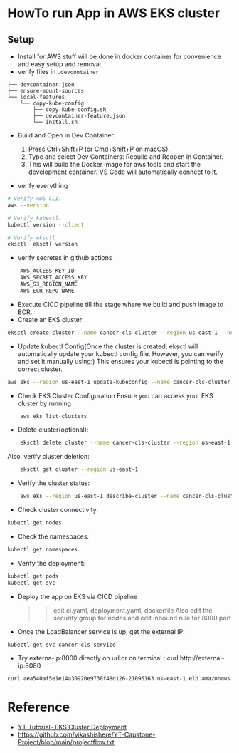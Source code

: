 # HowTo run App in AWS EKS cluster

## Setup

- Install for AWS stuff will be done in docker container for convenience and easy setup and removal.
- verify files in `.devcontainer`

```
├── devcontainer.json
├── ensure-mount-sources
└── local-features
    └── copy-kube-config
        ├── copy-kube-config.sh
        ├── devcontainer-feature.json
        └── install.sh

```

- Build and Open in Dev Container:

  1. Press Ctrl+Shift+P (or Cmd+Shift+P on macOS).
  2. Type and select Dev Containers: Rebuild and Reopen in Container.
  3. This will build the Docker image for aws tools and start the development container. VS Code will automatically connect to it.

- verify everything

```bash
# Verify AWS CLI:
aws --version

# Verify kubectl:
kubectl version --client

# Verify eksctl
eksctl: eksctl version
```

- verify secretes in github actions

```bash
	AWS_ACCESS_KEY_ID
	AWS_SECRET_ACCESS_KEY
	AWS_S3_REGION_NAME
	AWS_ECR_REPO_NAME
```

- Execute CICD pipeline till the stage where we build and push image to ECR.
- Create an EKS cluster:

```bash
eksctl create cluster --name cancer-cls-cluster --region us-east-1 --nodegroup-name cancer-cls-nodes --node-type t3.small --nodes 1 --nodes-min 1 --nodes-max 1 --managed
```

- Update kubectl Config(Once the cluster is created, eksctl will automatically update your kubectl config file. However, you can verify and set it manually using:) This ensures your kubectl is pointing to the correct cluster.

```bash
aws eks --region us-east-1 update-kubeconfig --name cancer-cls-cluster
```

- Check EKS Cluster Configuration Ensure you can access your EKS cluster by running

```bash
    aws eks list-clusters
```

- Delete cluster(optional):

```bash
    eksctl delete cluster --name cancer-cls-cluster --region us-east-1
```

Also, verify cluster deletion:

```bash
    eksctl get cluster --region us-east-1
```

- Verify the cluster status:

```bash
    aws eks --region us-east-1 describe-cluster --name cancer-cls-cluster --query "cluster.status"
```

- Check cluster connectivity:

```bash
kubectl get nodes
```

- Check the namespaces:

```bash
kubectl get namespaces
```

- Verify the deployment:

```bash
kubectl get pods
kubectl get svc
```

- Deploy the app on EKS via CICD pipeline

  > > edit ci.yaml, deployment.yaml, dockerfile
  > > Also edit the security group for nodes and edit inbound rule for 8000 port

- Once the LoadBalancer service is up, get the external IP:

```bash
kubectl get svc cancer-cls-service
```

- Try externa-ip:8000 directly on url or on terminal : curl http://external-ip:8080

```bash
curl aea540af5e1e14a30920e9738f48d126-21096163.us-east-1.elb.amazonaws.com:8080
```

# Reference

- [YT-Tutorial- EKS Cluster Deployment ](https://www.youtube.com/watch?v=T4UGsVn0D_I&list=PLupK5DK91flV45dkPXyGViMLtHadRr6sp&index=44)
- https://github.com/vikashishere/YT-Capstone-Project/blob/main/projectflow.txt

